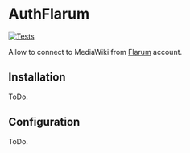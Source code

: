 # AuthFlarum

[![Tests](https://github.com/llaumgui/mw-auth-flarum/actions/workflows/qa.yaml/badge.svg)](https://github.com/llaumgui/mw-auth-flarum/actions/workflows/qa.yaml)

Allow to connect to MediaWiki from [Flarum](https://flarum.org/) account.

## Installation

ToDo.

## Configuration

ToDo.

